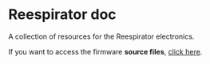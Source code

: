 # Reespirator doc

A collection of resources for the Reespirator electronics.

If you want to access the firmware **source files**, [click here](https://gitlab.com/reesistencia/reespirator).

